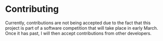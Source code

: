 # Contributing
Currently, contributions are not being accepted due to the fact that this project is part of a software competition that will take place in early March. Once it has past, I will then accept contributions from other developers.
